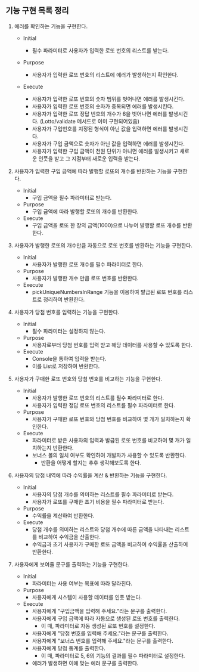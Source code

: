 ## 기능 구현 목록 정리

1. 에러를 확인하는 기능을 구현한다.
    - Initial
        - 필수 파라미터로 사용자가 입력한 로또 번호의 리스트를 받는다.

    - Purpose
        - 사용자가 입력한 로또 번호의 리스트에 에러가 발생하는지 확인한다.
    - Execute
        - 사용자가 입력한 로또 번호의 숫자 범위를 벗어나면 에러를 발생시킨다.
        - 사용자가 입력한 로또 번호의 숫자가 중복되면 에러를 발생시킨다.
        - 사용자가 입력한 로또 정답 번호의 개수가 6을 벗어나면 에러를 발생시킨다. (Lotto/validate 메서드로 이미 구현되어있음)
        - 사용자가 구입번호를 지정된 형식이 아닌 값을 입력하면 에러를 발생시킨다.
        - 사용자가 구입 금액으로 숫자가 아닌 값을 입력하면 에러를 발생시킨다.
        - 사용자가 입력한 구입 금액이 천원 단위가 아니면 에러를 발생시키고 새로운 인풋을 받고 그 지점부터 새로운 입력을 받는다.

2. 사용자가 입력한 구입 금액에 따라 발행할 로또의 개수를 반환하는 기능을 구현한다.
    - Initial
        - 구입 금액을 필수 파라미터로 받는다.
    - Purpose
        - 구입 금액에 따라 발행할 로또의 개수를 반환한다.
    - Execute
        - 구입 금액을 로또 한 장의 금액(1000)으로 나누어 발행할 로또 개수를 반환한다.

3. 사용자가 발행한 로또의 개수만큼 자동으로 로또 번호를 반환하는 기능을 구현한다.
    - Initial
        - 사용자가 발행한 로또 개수를 필수 파라미터로 한다.
    - Purpose
        - 사용자가 발행한 개수 만큼 로또 번호를 반환한다.
    - Execute
        - pickUniqueNumbersInRange 기능을 이용하여 발급된 로또 번호를 리스트로 정리하여 반환한다.

4. 사용자가 당첨 번호를 입력하는 기능을 구현한다.
    - Initial
        - 필수 파라미터는 설정하지 않는다.
    - Purpose
        - 사용자로부터 당첨 번호를 입력 받고 해당 데이터를 사용할 수 있도록 한다.
    - Execute
        - Console을 통하여 입력을 받는다.
        - 이를 List로 저장하여 반환한다.

5. 사용자가 구매한 로또 번호와 당첨 번호를 비교하는 기능을 구현한다.
    - Initial
        - 사용자가 발행한 로또 번호의 리스트를 필수 파라미터로 한다.
        - 사용자가 입력한 정답 로또 번호의 리스트를 필수 파라미터로 한다.
    - Purpose
        - 사용자가 구매한 로또 번호와 당첨 번호를 비교하여 몇 개가 일치하는지 확인한다.
    - Execute
        - 파라미터로 받은 사용자의 입력과 발급된 로또 번호를 비교하여 몇 개가 일치하는지 반환한다.
        - 보너스 볼의 일치 여부도 확인하여 개발자가 사용할 수 있도록 반환한다.
            - 반환을 어떻게 할지는 추후 생각해보도록 한다.

6. 사용자의 당첨 내역에 따라 수익률을 계산 & 반환하는 기능을 구현한다.
    - Initial
        - 사용자의 당첨 개수를 의미하는 리스트를 필수 파라미터로 받는다.
        - 사용자가 로또를 구매한 초기 비용을 필수 파라미터로 받는다.
    - Purpose
        - 수익률을 계산하여 반환한다.
    - Execute
        - 당첨 개수를 의미하는 리스트와 당첨 개수에 따른 금액을 나타내는 리스트를 비교하여 수익금을 산출한다.
        - 수익금과 초기 사용자가 구매한 로또 금액을 비교하여 수익률을 산출하여 반환한다.

7. 사용자에게 보여줄 문구를 출력하는 기능을 구현한다.
    - Initial
        - 파라미터는 사용 여부는 목표에 따라 달라진다.
    - Purpose
        - 사용자에게 시스템이 사용할 데이터를 인풋 받는다.
    - Execute
        - 사용자에게 "구입금액을 입력해 주세요."라는 문구를 출력한다.
        - 사용자에게 구입 금액에 따라 자동으로 생성된 로또 번호를 출력한다.
            - 이 때, 파라미터로 자동 생성된 로또 번호를 설정한다.
        - 사용자에게 "당첨 번호를 입력해 주세요."라는 문구를 출력한다.
        - 사용자에게 "보너스 번호를 입력해 주세요."라는 문구를 출력한다.
        - 사용자에게 당첨 통계를 출력한다.
            - 이 때, 파라미터로 5, 6의 기능의 결과를 필수 파라미터로 설정한다.
        - 에러가 발생하면 이에 맞는 에러 문구를 출력한다.